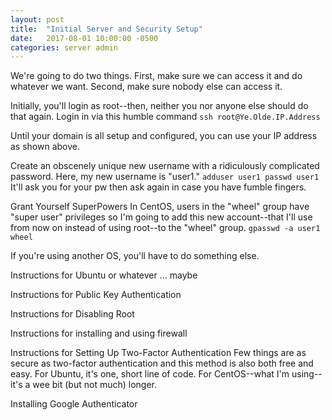 ```yaml
---
layout: post
title:  "Initial Server and Security Setup"
date:   2017-08-01 10:00:00 -0500
categories: server admin
---
```

We're going to do two things. First, make sure we can access it and do whatever we want. Second, make sure nobody else can access it.

Initially, you'll login as root--then, neither you nor anyone else should do that again. Login in via this humble command
`ssh root@Ye.Olde.IP.Address`

Until your domain is all setup and configured, you can use your IP address as shown above.

Create an obscenely unique new username with a ridiculously complicated password. Here, my new username is "user1."
`adduser user1
passwd user1`
It'll ask you for your pw then ask again in case you have fumble fingers.

Grant Yourself SuperPowers
In CentOS, users in the "wheel" group have "super user" privileges so I'm going to add this new account--that I'll use from now on instead of using root--to the "wheel" group.
`gpasswd -a user1 wheel`

If you're using another OS, you'll have to do something else. 

Instructions for Ubuntu or whatever ... maybe

Instructions for Public Key Authentication

Instructions for Disabling Root

Instructions for installing and using firewall

Instructions for Setting Up Two-Factor Authentication
Few things are as secure as two-factor authentication and this method is also both free and easy. For Ubuntu, it's one, short line of code. For CentOS--what I'm using--it's a wee bit (but not much) longer. 

Installing Google Authenticator